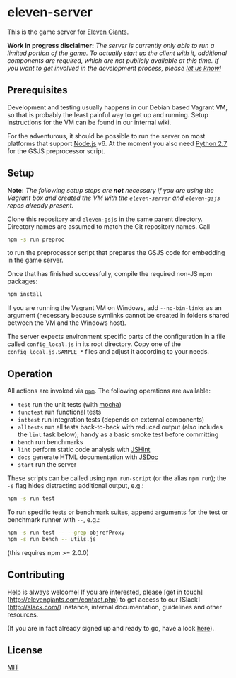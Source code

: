 # eleven-server #
This is the game server for [Eleven Giants](http://elevengiants.com/).

**Work in progress disclaimer:**
_The server is currently only able to run a limited portion of the game. To
actually start up the client with it, additional components are required, which
are not publicly available at this time. If you want to get involved in the
development process, please [let us know!](http://elevengiants.com/contact.php)_


## Prerequisites ##
Development and testing usually happens in our Debian based Vagrant VM, so that
is probably the least painful way to get up and running. Setup instructions for
the VM can be found in our internal wiki.

For the adventurous, it should be possible to run the server on most platforms
that support [Node.js](http://nodejs.org/) v6. At the moment you also need
[Python 2.7](https://www.python.org/download/releases/2.7/) for the GSJS
preprocessor script.


## Setup ##
**Note:** _The following setup steps are **not** necessary if you are using the
Vagrant box and created the VM with the _`eleven-server`_ and _`eleven-gsjs`_
repos already present._

Clone this repository and [`eleven-gsjs`](https://github.com/ElevenGiants/eleven-gsjs)
in the same parent directory. Directory names are assumed to match the Git
repository names. Call
```bash
npm -s run preproc
```
to run the preprocessor script that prepares the GSJS code for embedding in the
game server.

Once that has finished successfully, compile the required non-JS npm packages:
```bash
npm install
```
If you are running the Vagrant VM on Windows, add `--no-bin-links` as an
argument (necessary because symlinks cannot be created in folders shared between
the VM and the Windows host).

The server expects environment specific parts of the configuration in a file
called `config_local.js` in its root directory. Copy one of the
`config_local.js.SAMPLE_*` files and adjust it according to your needs.


## Operation ##
All actions are invoked via [`npm`](https://www.npmjs.org/doc/cli/npm.html).
The following operations are available:

* `test` run the unit tests (with [mocha](https://visionmedia.github.io/mocha/))
* `functest` run functional tests
* `inttest` run integration tests (depends on external components)
* `alltests` run all tests back-to-back with reduced output (also includes the
  `lint` task below); handy as a basic smoke test before committing
* `bench` run benchmarks
* `lint` perform static code analysis with [JSHint](http://www.jshint.com/)
* `docs` generate HTML documentation with [JSDoc](http://usejsdoc.org/)
* `start` run the server

These scripts can be called using `npm run-script` (or the alias `npm run`); the
`-s` flag hides distracting additional output, e.g.:
```bash
npm -s run test
```

To run specific tests or benchmark suites, append arguments for the test or
benchmark runner with `--`, e.g.:
```bash
npm -s run test -- --grep objrefProxy
npm -s run bench -- utils.js
```
(this requires npm >= 2.0.0)


## Contributing ##
Help is always welcome! If you are interested, please [get in touch]
(http://elevengiants.com/contact.php) to get access to our [Slack]
(http://slack.com/) instance, internal documentation, guidelines and other
resources.

(If you are in fact already signed up and ready to go, have a look
[here](https://github.com/ElevenGiants/eleven-server/blob/master/CONTRIBUTING.md)).


## License ##
[MIT](https://github.com/ElevenGiants/eleven-server/blob/master/LICENSE)
